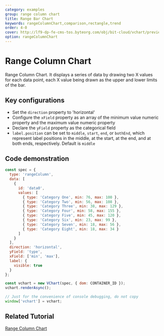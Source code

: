 ```yaml
---
category: examples
group: range column chart
title: Range Bar Chart
keywords: rangeColumnChart,comparison,rectangle,trend
order: 4-0
cover: http://lf9-dp-fe-cms-tos.byteorg.com/obj/bit-cloud/vchart/preview/range-column-chart/range-bar.png
option: rangeColumnChart
---
```


# Range Column Chart

Range Column Chart. It displays a series of data by drawing two X values for each data point, each X value being drawn as the upper and lower limits of the bar.

## Key configurations

- Set the `direction` property to 'horizontal'
- Configure the `xField` property as an array of the minimum value numeric property and the maximum value numeric property
- Declare the `yField` property as the categorical field
- `label.position` can be set to `middle`, `start`, `end`, or `bothEnd`, which represent label positions in the middle, at the start, at the end, and at both ends, respectively. Default is `middle`

## Code demonstration

```javascript livedemo
const spec = {
  type: 'rangeColumn',
  data: [
    {
      id: 'data0',
      values: [
        { type: 'Category One', min: 76, max: 100 },
        { type: 'Category Two', min: 56, max: 108 },
        { type: 'Category Three', min: 38, max: 129 },
        { type: 'Category Four', min: 58, max: 155 },
        { type: 'Category Five', min: 45, max: 120 },
        { type: 'Category Six', min: 23, max: 99 },
        { type: 'Category Seven', min: 18, max: 56 },
        { type: 'Category Eight', min: 18, max: 34 }
      ]
    }
  ],
  direction: 'horizontal',
  yField: 'type',
  xField: ['min', 'max'],
  label: {
    visible: true
  }
};

const vchart = new VChart(spec, { dom: CONTAINER_ID });
vchart.renderAsync();

// Just for the convenience of console debugging, do not copy
window['vchart'] = vchart;
```

## Related Tutorial

[Range Column Chart](link)
